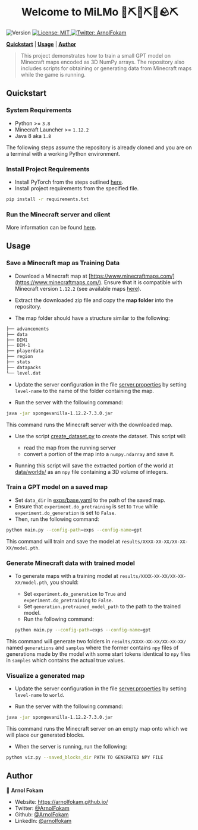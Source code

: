 <h1 align="center">Welcome to MiLMo 🤖⛏️💎⛏💎🪨⛏</h1>
<p>
  <img alt="Version" src="https://img.shields.io/badge/version-1.0.0-blue.svg?cacheSeconds=2592000" />
  <a href="#" target="_blank">
    <img alt="License: MIT" src="https://img.shields.io/badge/License-MIT-yellow.svg" />
  </a>
  <a href="https://twitter.com/ArnolFokam" target="_blank">
    <img alt="Twitter: ArnolFokam" src="https://img.shields.io/twitter/follow/ArnolFokam.svg?style=social" />
  </a>
</p>

[**Quickstart**](#quickstart)
| [**Usage**](#usage)
| [**Author**](#author)

> This project demonstrates how to train a small GPT model on Minecraft maps encoded as 3D NumPy arrays. The repository also includes scripts for obtaining or generating data from Minecraft maps while the game is running.

<h2 name="quickstart" id="quickstart">Quickstart</h2>

### System Requirements

- Python >= `3.8`
- Minecraft Launcher >= `1.12.2`
- Java 8 aka `1.8`

The following steps assume the repository is already cloned and you are on a terminal with a working Python environment.

### Install Project Requirements

- Install PyTorch from the steps outlined [here](https://pytorch.org/get-started/locally/).
- Install project requirements from the specified file.

```bash
pip install -r requirements.txt
```

### Run the Minecraft server and client

More information can be found [here](https://github.com/real-itu/Evocraft-py#4-rendering-minecraft).

<h2 name="usage" id="usage">Usage</h2>

### Save a Minecraft map as Training Data

- Download a Minecraft map at [https://www.minecraftmaps.com/](https://www.minecraftmaps.com/). Ensure that it is compatible with Minecraft version `1.12.2` (see available maps [here](https://www.minecraftmaps.com/1-12-2)).

- Extract the downloaded zip file and copy the **map folder** into the repository.
- The map folder should have a structure similar to the following:

```bash
├── advancements
├── data 
├── DIM1 
├── DIM-1 
├── playerdata
├── region
├── stats
├── datapacks
└── level.dat
```

- Update the server configuration in the file [server.properties](/server.properties) by setting `level-name` to the name of the folder containing the map.

- Run the server with the following command:

```bash
java -jar spongevanilla-1.12.2-7.3.0.jar
```

This command runs the Minecraft server with the downloaded map.

- Use the script [create_dataset.py](/create_dataset.py) to create the dataset. This script will:
    - read the map from the running server
    - convert a portion of the map into a `numpy.ndarray` and save it.

- Running this script will save the extracted portion of the world at [data/worlds/](/data/worlds/) as an `npy` file containing a 3D volume of integers.

### Train a GPT model on a saved map

- Set `data_dir` in [exps/base.yaml](/exps/base.yaml) to the path of the saved map.
- Ensure that `experiment.do_pretraining` is set to `True` while `experiment.do_generation` is set to `False`.
- Then, run the following command:

```bash
python main.py --config-path=exps --config-name=gpt
```

This command will train and save the model at `results/XXXX-XX-XX/XX-XX-XX/model.pth`.

### Generate Minecraft data with trained model

- To generate maps with a training model at `results/XXXX-XX-XX/XX-XX-XX/model.pth`, you should:
  - Set `experiment.do_generation` to `True` and `experiment.do_pretraining` to `False`.
  - Set `generation.pretrained_model_path` to the path to the trained model.
  - Run the following command:

  ```bash
  python main.py --config-path=exps --config-name=gpt
  ```

This command will generate two folders in `results/XXXX-XX-XX/XX-XX-XX/` named `generations` and `samples` where the former contains `npy` files of generations made by the model with some start tokens identical to `npy` files in `samples` which contains the actual true values.

### Visualize a generated map

- Update the server configuration in the file [server.properties](/server.properties) by setting `level-name` to `world`.

- Run the server with the following command:

```bash
java -jar spongevanilla-1.12.2-7.3.0.jar
```

This command runs the Minecraft server on an empty map onto which we will place our generated blocks.

- When the server is running, run the following:

```bash
python viz.py --saved_blocks_dir PATH TO GENERATED NPY FILE
```

<h2 name="author" id="author">Author</h2>

👤 **Arnol Fokam**

* Website: https://arnolfokam.github.io/
* Twitter: [@ArnolFokam](https://twitter.com/ArnolFokam)
* Github: [@ArnolFokam](https://github.com/ArnolFokam)
* LinkedIn: [@arnolfokam](https://linkedin.com/in/arnolfokam)
